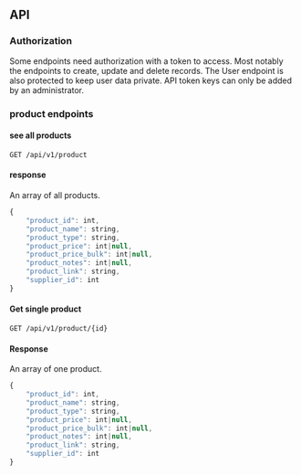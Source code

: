 ## API

### Authorization

Some endpoints need authorization with a token to access. Most notably the endpoints to create, update and delete
records. The User endpoint is also protected to keep user data private. API token keys can only be added by an administrator.

### product endpoints

#### see all products

```http
GET /api/v1/product
```

#### response

An array of all products.

```javascript
{
    "product_id": int, 
    "product_name": string,
    "product_type": string,
    "product_price": int|null,
    "product_price_bulk": int|null,
    "product_notes": int|null,
    "product_link": string,
    "supplier_id": int
}
```

#### Get single product

```http
GET /api/v1/product/{id}
```

#### Response

An array of one product.

```javascript
{
    "product_id": int, 
    "product_name": string,
    "product_type": string,
    "product_price": int|null,
    "product_price_bulk": int|null,
    "product_notes": int|null,
    "product_link": string,
    "supplier_id": int
}
```

